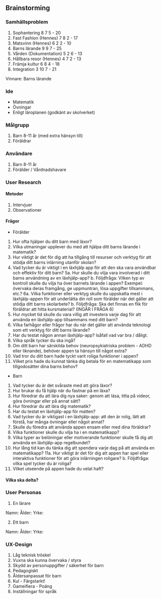 ## Brainstorming

### Samhällsproblem

1. Sophantering 8 7 5 - 20
2. Fast Fashion (Hennes) 7 8 2 - 17
3. Matsvinn (Hennes) 6 2 2 - 10
4. Barns lärande 9 9 7 - 25
5. Vården (Dokumentation) 5 2 6 - 13
6. Hållbara resor (Hennes) 4 7 2 - 13
7. Främja kultur 6 8 4 - 18
8. Integration 3 10 7 - 21

Vinnare: Barns lärande

### Ide

- Matematik
- Övningar
- Enligt läroplanen (godkänt av skolverket)

### Målgrupp

1. Barn 8-11 år (med extra hänsyn till)
2. Föräldrar

### Användare

1. Barn 8-11 år
2. Förälder / Vårdnadshavare

### User Research

#### Metoder

1. Intervjuer
2. Observationer

#### Frågor

- Förälder

1. Hur ofta hjälper du ditt barn med läxor?
2. Vilka utmaningar upplever du med att hjälpa ditt barns lärande i matematik?
3. Hur viktigt är det för dig att ha tillgång till resurser och verktyg för att stödja ditt barns inlärning utanför skolan?
4. Vad tycker du är viktigt i en läxhjälp app för att den ska vara användbar och effektiv för ditt barn?
5a. Hur skulle du vilja vara involverad i ditt barns användning av en läxhjälp-app?
b. Följdfråga: Vilken typ av kontroll skulle du vilja ha över barnets lärande i appen?
   Exempel: övervaka deras framgång, ge uppmuntran, lösa uppgifter tillsammans, etc.?
6a. Vilka funktioner eller verktyg skulle du uppskatta mest i läxhjälp-appen för att underlätta din roll som förälder när det gäller att stödja ditt barns skolarbete?
b. Följdfråga: Ska det finnas en flik för föräldrar att hitta kursmaterial? (INGÅR I FRÅGA 6)
7. Hur mycket tid skulle du vara villig att investera varje dag för att använda en läxhjälp-app tillsammans med ditt barn?
8. Vilka farhågor eller frågor har du när det gäller att använda teknologi som ett verktyg för ditt barns lärande?
9. Har du testat någon annan läxhjälp-app? Isåfall vad var bra / dåligt.
10. Vilka språk tycker du ska ingå?
11. Om ditt barn har särskilda behov (neuropsykiatriska problem - ADHD eller liknande), behöver appen ta hänsyn till något extra?
12. Vad tror du ditt barn hade tyckt varit roliga funktioner i appen?
13. Vilket pris hade du kunnat tänka dig betala för en matematikapp som tillgodosätter dina barns behov?

- Barn

1. Vad tycker du är det svåraste med att göra läxor?
2. Hur brukar du få hjälp när du fastnar på en läxa?
3. Hur föredrar du att lära dig nya saker: genom att läsa, titta på videor, göra övningar eller på annat sätt?
4. Hur föredrar du att lära dig matematik?
5. Har du testat en läxhjälp-app för matten?
6. Vad tycker du är viktigast i en läxhjälp-app: att den är rolig, lätt att förstå, har många övningar eller något annat?
7. Skulle du föredra att använda appen ensam eller med dina föräldrar?
8. Vilka funktioner skulle du vilja ha i en matematikapp?
9. Vilka typer av belöningar eller motiverande funktioner skulle få dig att använda en läxhjälp-app regelbundet?
10. Hur lång tid kan du tänka dig att spendera varje dag på att använda en matematikapp?
11a. Hur viktigt är det för dig att appen har spel eller interaktiva funktioner för att göra inlärningen roligare?
b. Följdfråga: vilka spel tycker du är roliga?
12. Vilket utseende på appen hade du velat haft?

#### Vilka ska delta?

### User Personas

1. En lärare

Namn:
Ålder:
Yrke:

2. Ett barn

Namn:
Ålder:
Yrke:

### UX-Design

1. Låg teknisk tröskel
2. Vuxna ska kunna övervaka / styra
3. Skydd av personuppgifter / säkerhet för barn
4. Pedagogiskt
5. Åldersanpassat för barn
6. Kul - Färgstarkt!
7. Gameifiera - Poäng
8. Inställningar för språk
